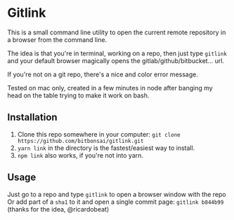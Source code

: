 # Gitlink

This is a small command line utility to open the current remote repository in a browser from the command line.

The idea is that you're in terminal, working on a repo, then just type `gitlink` and your default browser magically opens the gitlab/github/bitbucket... url.

If you're not on a git repo, there's a nice and color error message.

Tested on mac only, created in a few minutes in node after banging my head on the table trying to make it work on bash.

## Installation
1. Clone this repo somewhere in your computer: `git clone https://github.com/bitbonsai/gitlink.git`
2. `yarn link` in the directory is the fastest/easiest way to install.
3. `npm link` also works, if you're not into yarn.

## Usage
Just go to a repo and type `gitlink` to open a browser window with the repo
Or add part of a `sha1` to it and open a single commit page: `gitlink b844b99` (thanks for the idea, @ricardobeat)